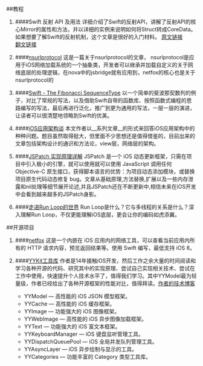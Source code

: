 ##教程

1. ####Swift 反射 API 及用法
详细介绍了Swift的反射API，讲解了反射API的核心Mirror的属性和方法，并以详细的实例来说明如何将Struct转成CoreData。如果想要了解Swift的反射机制，这个文章是很好的入门材料。
[原文链接](http://appventure.me/2015/10/24/swift-reflection-api-what-you-can-do/)  
[翻文链接](http://swift.gg/2015/11/23/swift-reflection-api-what-you-can-do/)

2. ####[nsurlprotocol](http://www.raywenderlich.com/59982/nsurlprotocol-tutorial )
这是一篇关于nsurlprotocol的文章， nsurlprotocol是应用于iOS网络加载系统的一个抽象类，开发者可以继承并加载自定义的关于网络底层的处理逻辑，在nova中的jsbridge就有应用到，netfox的核心也是关于nsurlprotocol的

3. ####[Swift - The Fibonacci SequenceType](http://bandes-stor.ch/blog/2015/08/05/the-fibonacci-sequencetype/)
以一个简单的斐波那契数列的例子，对比了常规的写法，以及借助Swift自带的函数库、按照函数式编程的思路编写的写法，最后再进行泛化，推广到更为通用的写法，一层一层的演进，让读者可以很清楚地领略到Swift的优美。

4. ####[iOS应用架构谈](http://www.infoq.com/cn/author/%E7%94%B0%E4%BC%9F%E5%AE%87#文章)
本文作者以__系列文章__的形式来回答iOS应用架构中的种种问题。题目虽然取得挺大，但里面不少思想还是值得借鉴的，目前出来的文章包括架构设计的通识和方法论，view层，网络层的架构。

5. ####[JSPatch 实现原理详解](https://github.com/bang590/JSPatch/wiki/JSPatch-%E5%AE%9E%E7%8E%B0%E5%8E%9F%E7%90%86%E8%AF%A6%E8%A7%A3)
JSPatch 是一个 iOS 动态更新框架，只需在项目中引入极小的引擎，就可以使用就可以使用 JavaScript 调用任何 Objective-C 原生接口，获得脚本语言的优势：为项目动态添加模块，或替换项目原生代码动态修复 bug。文章从基础原理,方法替换,扩展以及一些内存泄露和nil处理等细节展开论述,并且JSPatch还在不断更新中,相信未来在iOS开发中会看到越来越多的JSPatch身影。

6. ####[走进Run Loop的世界](http://chun.tips/blog/2014/10/20/zou-jin-run-loopde-shi-jie-%5B%3F%5D-:shi-yao-shi-run-loop%3F/)
Run Loop是什么？它与多线程的关系是什么？深入理解Run Loop，不仅更能理解iOS底层，更会让你的编码如虎添翼。

##开源项目

1. ####[netfox](https://github.com/kasketis/netfox?utm_campaign=iOS%2BDev%2BWeekly&utm_medium=email&utm_source=iOS_Dev_Weekly_Issue_226)
这是一个内嵌在 iOS 应用内的网络工具，可以查看当前应用内所有的 HTTP 请求内容，预览返回结果等。使用 Swift 编写，最低支持 iOS 8。

2. ####[YYKit工具库](https://github.com/ibireme)
作者是14年接触iOS开发，然后工作之余大量的时间阅读和学习各种开源的代码、研究其中的实现原理、尝试自己实现相关技术、尝试在工作中使用，快速提升个人技术水平了，值得我们学习。其中YYModel最为轻量级，作者已经给出了各种开源框架的性能对比，值得拜读。[作者的技术博客](http://blog.ibireme.com)
	- YYModel — 高性能的 iOS JSON 模型框架。
	- YYCache — 高性能的 iOS 缓存框架。
	- YYImage — 功能强大的 iOS 图像框架。
	- YYWebImage — 高性能的 iOS 异步图像加载框架。
	- YYText — 功能强大的 iOS 富文本框架。
	- YYKeyboardManager — iOS 键盘监听管理工具。
	- YYDispatchQueuePool — iOS 全局并发队列管理工具。
	- YYAsyncLayer — iOS 异步绘制与显示的工具。
	- YYCategories — 功能丰富的 Category 类型工具库。


